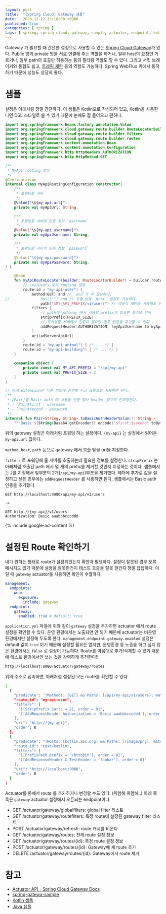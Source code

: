 ```yaml
---
layout: post
title:  "[Spring Cloud] Gateway 샘플"
date:   2020-12-12 22:18:00 +0900
published: true
categories: [ spring ]
tags: [ spring, spring cloud, gateway, sample, actuator, endpoint, kotlin ]
---
```


Gateway 가 필요할 때 간단한 설정으로 사용할 수 있는 [Spring Cloud Gateway](https://spring.io/projects/spring-cloud-gateway)가 있다. Public 망과 private 망을 서로 연결해 주는 역할을 하거나, 일부 host의 요청만 거르거나, 일부 path의 호출만 허용하는 등의 필터링 역할도 할 수 있다. 그리고 서킷 브레이커와 통합도 쉽고, [트래픽 제한](https://github.com/spring-cloud/spring-cloud-gateway/blob/master/spring-cloud-gateway-sample/src/main/java/org/springframework/cloud/gateway/sample/ThrottleGatewayFilter.java) 등의 역할도 가능하다. Spring WebFlux 위에서 동작하기 때문에 성능도 상당히 좋다.


# 샘플

설정은 아래처럼 정말 간단하다. 이 샘플은 Kotlin으로 작성되어 있고, Kotlin을 사용한다면 DSL 스타일로 쓸 수 있기 때문에 눈에도 잘 들어오고 편하다.

```kotlin
import org.springframework.beans.factory.annotation.Value
import org.springframework.cloud.gateway.route.builder.RouteLocatorBuilder
import org.springframework.cloud.gateway.route.builder.filters
import org.springframework.cloud.gateway.route.builder.routes
import org.springframework.context.annotation.Bean
import org.springframework.context.annotation.Configuration
import org.springframework.http.HttpHeaders.AUTHORIZATION
import org.springframework.http.HttpMethod.GET

/**
 * MyApi routing 설정
 */
@Configuration
internal class MyApiRoutingConfiguration constructor(
    /**
     * 포워딩할 서버
     */
    @Value("\${my-api.url}")
    private val myApiUrl: String,

    /**
     * 포워딩할 서버의 인증 정보 `username`
     */
    @Value("\${my-api.username}")
    private val myApiUsername: String,

    /**
     * 포워딩할 서버의 인증 정보 `password`
     */
    @Value("\${my-api.password}")
    private val myApiPassword: String,
) {

    @Bean
    fun myApiRouteLocator(builder: RouteLocatorBuilder) = builder.routes {
        // /v1/users 로의 routing 설정
        route(id = "my-api-user") {
            method(GET) and // `and`가 꼭 필요하다.
//              host("") and // 호출 받을 `host` 설정도 가능하다.
                path("$MY_API_PREFIX/v1/users") // 정규식 패턴을 사용해도 된다.
            filters {
                // path에 gateway 에서 사용할 prefix가 있으면 잘라낼 단위
                stripPrefix(PREFIX_SIZE)
                // 포워딩할 서버에서 인증이 필요한 경우 인증을 추가할 수 있다.
                addRequestHeader(AUTHORIZATION, (myApiUsername to myApiPassword).toBasicAuthHeaderValue())
            }
            uri(adServerApiUrl)
        }
        route(id = "my-api-animal") { /* ... */ }
        route(id = "my-api-building") { /* ... */ }
    }

    companion object {
        private const val MY_API_PREFIX = "/api/my-api"
        private const val PREFIX_SIZE = 2
    }
}

// 아래 extension은 다른 파일에 선언해 두고 공통으로 사용하면 된다.
/**
 * [Pair]를 Basic auth 에 사용될 인증 정보 header 값으로 인코딩한다.
 * - `Pair#first`: username
 * - `Pair#second`: password
 */
internal fun Pair<String, String>.toBasicAuthHeaderValue(): String =
    """Basic ${String(Base64.getEncoder().encode("$first:$second".toByteArray(UTF_8)), UTF_8)}"""
```

위의 gateway 설정은 아래처럼 포워딩 하는 설정이다. `{my-api}` 는 설정에서 읽어온 `my-api.url` 값이다.

`method`, `host`, `path` 등으로 gateway 에서 호출 받을 url을 지정한다.

`filters` 로 포워딩해 줄 서버를 호출하는데 필요한 정보를 설정한다. `stripPrefix` 는 아래처럼 호출된 path 에서 몇 개의 prefix를 제거할 것인지 지정하는 것이다. 샘플에서는 `2`를 지정해서 앞부분의 2개(`/api/my-api`)부분을 제거했다. 헤더에 추가로 값을 설정하고 싶은 경우에는 `addRequestHeader` 를 사용하면 된다, 샘플에서는 Basic auth 인증을 추가했다.

```
GET http://localhost:8080/api/my-api/v1/users

->

GET http://{my-api}/v1/users
Authorization: Basic aaabbbcccddd
```

{% include google-ad-content %}


# 설정된 Route 확인하기

내가 원하는 형태로 route가 설정되었는지 확인이 필요하다. 설정이 잘못된 경우 오류 메시지도 없기 때문에 설정을 잘못한건지 테스트 호출을 잘못 한건지 정말 답답하다. 이럴 때 `gateway` actuator를 사용하면 확인이 수월하다.

```yaml
management:
  endpoints:
    web:
      exposure:
        include: gateway
  endpoint:
    gateway:
      enabled: true # default: true
```

`application.yml` 파일에 위와 같이 `gateway` 설정을 추가하면 actuator 에서 route 설정을 확인할 수 있다. 운영 환경에서는 노출되면 안 되기 때문에 actuator는 비운영 환경에서만 설정해 두도록 한다. `management.endpoint.gateway.enabled` 설정은 default 값이 `true` 이기 때문에 설정할 필요는 없지만, 운영환경 등 노출을 하고 싶지 않은 환경에서는 `false` 로 설정이 가능하다. Route를 마음대로 추가/삭제할 수 있기 때문에 테스트 환경에서만 쓰는 것을 강력하게 추천한다!!

```bash
http://localhost:8080/actuator/gateway/routes
```

위의 주소로 접속하면, 아래처럼 설정된 모든 route를 확인할 수 있다.

```bash
[
  {
    "predicate": "(Methods: [GET] && Paths: [/api/my-api/v1/users], match trailing slash: true)",
    "route_id": "my-api-user",
    "filters": [
      "[[StripPrefix parts = 2], order = 0]",
      "[[AddRequestHeader Authorization = 'Basic aaabbbcccddd'], order = 0]"
    ],
    "uri": "http://{my-api}",
    "order": 0
  },
  {
    "predicate": "(Hosts: [kotlin.abc.org] && Paths: [/image/png], match trailing slash: true)",
    "route_id": "test-kotlin",
    "filters": [
      "[[PrefixPath prefix = '/httpbin'], order = 0]",
      "[[AddResponseHeader X-TestHeader = 'foobar'], order = 0]"
    ],
    "uri": "http://localhost:8080",
    "order": 0
  }
]
```

Actuator를 통해서 route 를 추가하거나 변경할 수도 있다. (위험해 위험해..) 아래 목록은 `gateway` actuator 설정에서 오픈되는 endpoint이다.

- GET /actuator/gateway/globalfilters: global filter 리스트
- GET /actuator/gateway/routefilters: 특정 route에 설정된 gateway filter 리스트
- POST /actuator/gateway/refresh: route 캐시를 비운다
- GET /actuator/gateway/routes: 전체 route 설정 정보
- GET /actuator/gateway/routes/{id}: 특정 route 설정 정보
- POST /actuator/gateway/routes/{id}: Gateway에 새 route 추가
- DELETE /actuator/gateway/routes/{id}: Gateway에서 route 제거


# 참고

- [Actuator API - Spring Cloud Gateway Docs](https://cloud.spring.io/spring-cloud-gateway/reference/html/#actuator-api)
- [spring-gatewa-sample](https://github.com/spring-cloud/spring-cloud-gateway/tree/master/spring-cloud-gateway-sample)
- [Kotlin 샘플](https://github.com/spring-cloud/spring-cloud-gateway/blob/master/spring-cloud-gateway-sample/src/main/kotlin/org/springframework/cloud/gateway/sample/AdditionalRoutes.kt)
- [Java 샘플](https://github.com/spring-cloud/spring-cloud-gateway/blob/master/spring-cloud-gateway-sample/src/main/java/org/springframework/cloud/gateway/sample/GatewaySampleApplication.java)
